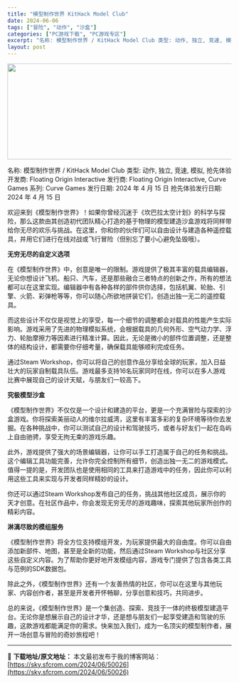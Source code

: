 ```yaml
---
title: "模型制作世界 KitHack Model Club"
date: 2024-06-06
tags: ["冒险", "动作", "沙盒"]
categories: ["PC游戏下载", "PC游戏专区"]
excerpt: "名称: 模型制作世界 / KitHack Model Club 类型: 动作, 独立, 竞速, 模拟, 抢先体验 开发商: Floating Origin Interactive 发行商: Floating Origin Interactive, Curve Games 系列: Curve Game&hellip;"
layout: post
---
```


<img class="aligncenter size-full wp-image-50027" src="https://sky.sfcrom.com/wp-content/uploads/2024/06/2024060523092011.webp" alt="" width="660" height="215" />

名称: 模型制作世界 / KitHack Model Club
类型: 动作, 独立, 竞速, 模拟, 抢先体验
开发商: Floating Origin Interactive
发行商: Floating Origin Interactive, Curve Games
系列: Curve Games
发行日期: 2024 年 4 月 15 日
抢先体验发行日期: 2024 年 4 月 15 日

欢迎来到《模型制作世界》！如果你曾经沉迷于《坎巴拉太空计划》的科学与探险，那么这款由其创造初代团队精心打造的基于物理的模型建造沙盒游戏将同样带给你无尽的欢乐与挑战。在这里，你和你的伙伴们可以自由设计与建造各种遥控载具，并用它们进行在线对战或飞行冒险（但别忘了要小心避免坠毁哦）。

<strong>无穷无尽的自定义选项</strong>

在《模型制作世界》中，创意是唯一的限制。游戏提供了极其丰富的载具编辑器，无论你想设计飞机、船只、汽车，还是那些融合三者特点的创新之作，所有的想法都可以在这里实现。编辑器中有各种各样的部件供你选择，包括机翼、轮胎、引擎、火箭、彩弹枪等等，你可以随心所欲地拼装它们，创造出独一无二的遥控载具。

而这些设计不仅仅是视觉上的享受，每一个细节的调整都会对载具的性能产生实际影响。游戏采用了先进的物理模拟系统，会根据载具的几何外形、空气动力学、浮力、轮胎摩擦力等因素进行精准计算。因此，无论是微小的部件位置调整，还是整体的结构设计，都需要你仔细考量，确保载具能够顺利完成任务。

通过Steam Workshop，你可以将自己的创意作品分享给全球的玩家，加入日益壮大的玩家自制载具队伍。游戏最多支持16名玩家同时在线，你可以在多人游戏比赛中展现自己的设计天赋，与朋友们一较高下。

<strong>究极模型沙盒</strong>

《模型制作世界》不仅仅是一个设计和建造的平台，更是一个充满冒险与探索的沙盒游戏。你将探索美丽动人的维尔拉威湾，这里有丰富多彩的复杂环境等待你去发掘。在各种挑战中，你可以测试自己的设计和驾驶技巧，或者与好友们一起在岛屿上自由驰骋，享受无拘无束的游戏乐趣。

此外，游戏提供了强大的场景编辑器，让你可以手工打造属于自己的任务和挑战。这个编辑工具功能完善，允许你完全控制所有细节，创造出独一无二的游戏模式。值得一提的是，开发团队也是使用相同的工具来打造游戏中的任务，因此你可以利用这些工具来实现与开发者同样精妙的设计。

你还可以通过Steam Workshop发布自己的任务，挑战其他社区成员，展示你的天才创意。在社区作品中，你会发现无穷无尽的游戏趣味，探索其他玩家所创作的精彩内容。

<strong>淋漓尽致的模组服务</strong>

《模型制作世界》将全方位支持模组开发，为玩家提供最大的自由度。你可以自由添加新部件、地图，甚至是全新的功能，然后通过Steam Workshop与社区分享这些自定义内容。为了帮助你更好地开发模组内容，游戏专门提供了包含各类工具与范例的SDK数据包。

除此之外，《模型制作世界》还有一个友善热情的社区，你可以在这里与其他玩家、内容创作者，甚至是开发者开怀畅聊，分享创意和技巧，共同进步。

总的来说，《模型制作世界》是一个集创造、探索、竞技于一体的终极模型建造平台。无论你是想展示自己的设计才华，还是想与朋友们一起享受建造和驾驶的乐趣，这款游戏都能满足你的需求。快来加入我们，成为一名顶尖的模型制作者，展开一场创意与冒险的奇妙旅程吧！

---
📖 **下载地址/原文地址：** 本文最初发布于我的博客网站：[https://sky.sfcrom.com/2024/06/50026](https://sky.sfcrom.com/2024/06/50026)
